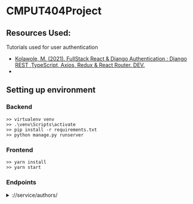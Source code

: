 # CMPUT404Project

## Resources Used:  
Tutorials used for user authentication
 - [Kolawole, M. (2021). FullStack React & Django Authentication : Django REST ,TypeScript, Axios, Redux & React Router. DEV.](https://dev.to/koladev/django-rest-authentication-cmh)
 - 
## Setting up environment

### Backend
    >> virtualenv venv
    >> .\venv\Scripts\activate  
    >> pip install -r requirements.txt
    >> python manage.py runserver

### Frontend
    >> yarn install
    >> yarn start

### Endpoints
<details>
<summary>://service/authors/</summary>
<br>
{
    "type": "authors",      
    "items":[
        {
            "type":"author",
            "id":"http://127.0.0.1:5454/authors/1d698d25ff008f7538453c120f581471",
            "url":"http://127.0.0.1:5454/authors/1d698d25ff008f7538453c120f581471",
            "host":"http://127.0.0.1:5454/",
            "displayName":"Greg Johnson",
            "github": "http://github.com/gjohnson",
            "profileImage": "https://i.imgur.com/k7XVwpB.jpeg"
        },
        {
            "type":"author",
            "id":"http://127.0.0.1:5454/authors/9de17f29c12e8f97bcbbd34cc908f1baba40658e",
            "host":"http://127.0.0.1:5454/",
            "displayName":"Lara Croft",
            "url":"http://127.0.0.1:5454/authors/9de17f29c12e8f97bcbbd34cc908f1baba40658e",
            "github": "http://github.com/laracroft",
            "profileImage": "https://i.imgur.com/k7XVwpB.jpeg"
        }
    ]
}
</details>
